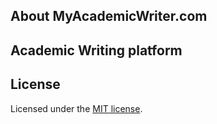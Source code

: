 
## About MyAcademicWriter.com


## Academic Writing platform


## License

Licensed under the [MIT license](https://opensource.org/licenses/MIT).
